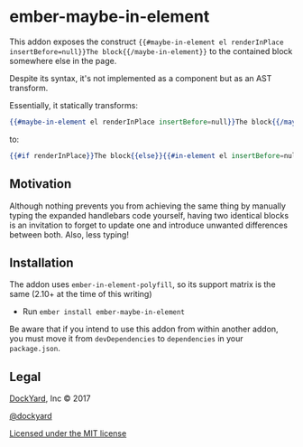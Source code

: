 # ember-maybe-in-element

This addon exposes the construct `{{#maybe-in-element el renderInPlace insertBefore=null}}The block{{/maybe-in-element}}` to the contained block somewhere else in the page.

Despite its syntax, it's not implemented as a component but as an AST transform.

Essentially, it statically transforms:

```hbs
{{#maybe-in-element el renderInPlace insertBefore=null}}The block{{/maybe-in-element}}
```

to:

```hbs
{{#if renderInPlace}}The block{{else}}{{#in-element el insertBefore=null}}The block{{/-in-element}}{{/if}}
```

## Motivation

Although nothing prevents you from achieving the same thing by manually typing the expanded
handlebars code yourself, having two identical blocks is an invitation to forget to update one and introduce unwanted differences between both.
Also, less typing!

## Installation

The addon uses `ember-in-element-polyfill`, so its support matrix is the same (2.10+ at the time of this writing)

* Run `ember install ember-maybe-in-element`

Be aware that if you intend to use this addon from within another addon, you must move it from
`devDependencies` to `dependencies` in your `package.json`.


## Legal

[DockYard](http://dockyard.com/ember-consulting), Inc &copy; 2017

[@dockyard](http://twitter.com/dockyard)

[Licensed under the MIT license](http://www.opensource.org/licenses/mit-license.php)
